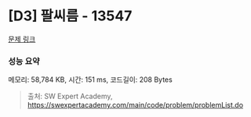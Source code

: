 # [D3] 팔씨름 - 13547 

[문제 링크](https://swexpertacademy.com/main/code/problem/problemDetail.do?contestProbId=AX6PP9G6p1sDFAS9) 

### 성능 요약

메모리: 58,784 KB, 시간: 151 ms, 코드길이: 208 Bytes



> 출처: SW Expert Academy, https://swexpertacademy.com/main/code/problem/problemList.do